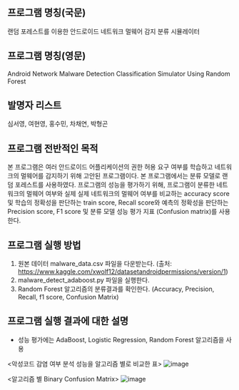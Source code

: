 ## 프로그램 명칭(국문)
랜덤 포레스트를 이용한 안드로이드 네트워크 멀웨어 감지 분류 시뮬레이터

## 프로그램 명칭(영문)
Android Network Malware Detection Classification Simulator Using Random Forest

## 발명자 리스트
심서영, 여현영, 홍수민, 차채연, 박형곤

## 프로그램 전반적인 목적
본 프로그램은 여러 안드로이드 어플리케이션의 권한 허용 요구 여부를 학습하고 네트워크의 멀웨어를 감지하기 위해 고안된 프로그램이다. 본 프로그램에서는 분류 모델로 랜덤 포레스트를 사용하였다. 프로그램의 성능을 평가하기 위해, 프로그램이 분류한 네트워크의 멀웨어 여부와 실제 실제 네트워크의 멀웨어 여부를 비교하는 accuracy score 및 학습의 정확성을 판단하는 train score, Recall score와 예측의 정확성을 판단하는 Precision score, F1 score 및 분류 모델 성능 평가 지표 (Confusion matrix)를 사용한다.

## 프로그램 실행 방법
1.	원본 데이터 malware_data.csv 파일을 다운받는다.
(출처: https://www.kaggle.com/xwolf12/datasetandroidpermissions/version/1)
2.	malware_detect_adaboost.py 파일을 실행한다.
3.	Random Forest 알고리즘의 분류결과를 확인한다.
(Accuracy, Precision, Recall, f1 score, Confusion Matrix)

## 프로그램 실행 결과에 대한 설명
- 성능 평가에는 AdaBoost, Logistic Regression, Random Forest 알고리즘을 사용

<악성코드 감염 여부 분석 성능을 알고리즘 별로 비교한 표>
![image](https://user-images.githubusercontent.com/88702793/130913491-da57cc8f-c315-45a6-8a01-4015d7d40ea6.png)

<알고리즘 별 Binary Confusion Matrix>
![image](https://user-images.githubusercontent.com/88702736/130545162-538bd7cc-e36d-4133-99f3-2d685c365ef5.png)
